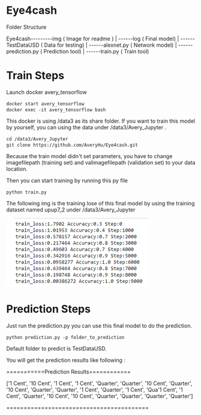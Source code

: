 # Eye4cash

Folder Structure

Eye4cash---------img ( Image for readme )
           |
		   ------log ( Final model)
           |
		   ------TestDataUSD ( Data for testing)
		   |
		   ------alexnet.py ( Network model)
		   |
		   ------prediction.py ( Prediction tool)
		   |
		   ------train.py ( Train tool)
		   
# Train Steps

Launch docker avery_tensorflow

```shell
docker start avery_tensorflow
docker exec -it avery_tensorflow bash
```

This docker is using /data3 as its share folder.
If you want to train this model by yourself, 
you can using the data under /data3/Avery_Jupyter .

```shell
cd /data3/Avery_Jupyter
git clone https://github.com/AveryHu/Eye4cash.git
```

Because the train model didn't set parameters, you have to change imagefilepath (training set) and valimagefilepath (validation set) to your data location.

Then you can start training by running this py file

```shell
python train.py
```

The following img is the training lose of this final model by using the training dataset named upup7_2 under /data3/Avery_Jupyter

![image](https://github.com/AveryHu/Eye4cash/blob/master/img/trainloss.PNG?raw=true)

# Prediction Steps

Just run the prediction.py you can use this final model to do the prediction.

```
python prediction.py -p folder_to_prediction
```

Default folder to predict is TestDataUSD.

You will get the prediction results like following :

===========Prediction Results============

['1 Cent', '10 Cent', '1 Cent', '1 Cent', 'Quarter', 'Quarter', '10 Cent', 'Quarter', '10 Cent', 'Quarter', 'Quarter', '1 Cent', 'Quarter', '1 Cent', 'Qua'1 Cent', '1 Cent', 'Quarter', '10 Cent', '10 Cent', 'Quarter', 'Quarter', 'Quarter', 'Quarter']

=========================================

